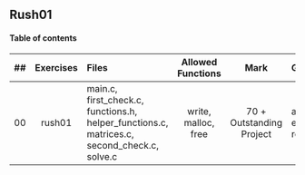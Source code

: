 ## Rush01

#### Table of contents

|  ##  |			Exercises				|	Files			|	Allowed Functions	|	Mark | Group |
|:----:|:-----------------------------------:|:------------------|:-------------:|:-------------:|:-------------|
|  00  |rush01						|	 main.c, first_check.c, functions.h, helper_functions.c, matrices.c, second_check.c, solve.c	| write, malloc, free | 70 + Outstanding Project | agaliste(me), emollejo, rorozco |
